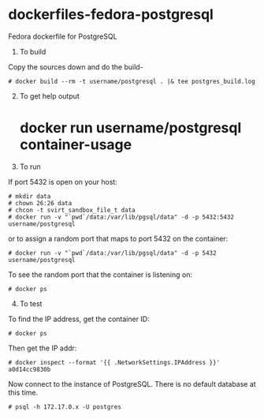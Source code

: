 dockerfiles-fedora-postgresql
=============================

Fedora dockerfile for PostgreSQL

1.	To build

Copy the sources down and do the build-

    # docker build --rm -t username/postgresql . |& tee postgres_build.log

2.	To get help output

    # docker run username/postgresql container-usage

3.	To run

If port 5432 is open on your host:

    # mkdir data
    # chown 26:26 data
    # chcon -t svirt_sandbox_file_t data
    # docker run -v "`pwd`/data:/var/lib/pgsql/data" -d -p 5432:5432 username/postgresql

or to assign a random port that maps to port 5432 on the container:

    # docker run -v "`pwd`/data:/var/lib/pgsql/data" -d -p 5432 username/postgresql

To see the random port that the container is listening on:

    # docker ps

4.	To test

To find the IP address, get the container ID:

    # docker ps

Then get the IP addr:

    # docker inspect --format '{{ .NetworkSettings.IPAddress }}' a0d14cc9830b

Now connect to the instance of PostgreSQL.  There is no default database at this time.

    # psql -h 172.17.0.x -U postgres
